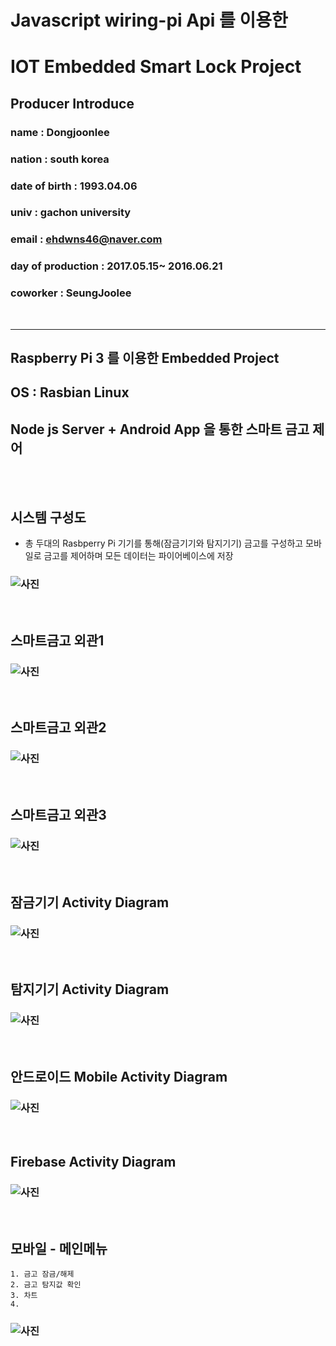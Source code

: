 # Javascript wiring-pi Api 를 이용한 
# IOT Embedded Smart Lock Project
## Producer Introduce 
### name :  Dongjoonlee
### nation : south korea
### date of birth : 1993.04.06
### univ : gachon university
### email : ehdwns46@naver.com
### day of production : 2017.05.15~ 2016.06.21
### coworker : SeungJoolee 
<br/>

<hr/>

## Raspberry Pi 3 를 이용한 Embedded Project
## OS : Rasbian Linux
## Node js Server + Android App 을 통한 스마트 금고 제어

<br/><br/>

## 시스템 구성도

- 총 두대의 Rasbperry Pi 기기를 통해(잠금기기와 탐지기기) 금고를 구성하고 모바일로 금고를 제어하며 모든 데이터는 파이어베이스에 저장 

### ![사진](https://github.com/leedongjoon121/IOT_SmartLock/blob/master/Document/img/system_arc.PNG?raw=true)

<br/>

## 스마트금고 외관1
### ![사진](https://github.com/leedongjoon121/IOT_SmartLock/blob/master/Document/img/lock1.PNG?raw=true)


<br/>

## 스마트금고 외관2
### ![사진](https://github.com/leedongjoon121/IOT_SmartLock/blob/master/Document/img/lock2.PNG?raw=true)


<br/>

## 스마트금고 외관3
### ![사진](https://github.com/leedongjoon121/IOT_SmartLock/blob/master/Document/img/lock3.PNG?raw=true)

<br/>

## 잠금기기 Activity Diagram
### ![사진](https://github.com/leedongjoon121/IOT_SmartLock/blob/master/Document/img/activity_lock.PNG?raw=true)

<br/>

## 탐지기기 Activity Diagram
### ![사진](https://github.com/leedongjoon121/IOT_SmartLock/blob/master/Document/img/activity_detect.PNG?raw=true)

<br/>

## 안드로이드 Mobile Activity Diagram
### ![사진](https://github.com/leedongjoon121/IOT_SmartLock/blob/master/Document/img/activity_mobile.PNG?raw=true)

<br/>

## Firebase  Activity Diagram
### ![사진](https://github.com/leedongjoon121/IOT_SmartLock/blob/master/Document/img/activity_cloud.PNG?raw=true)


<br/>

## 모바일 - 메인메뉴
```
1. 금고 잠금/해제
2. 금고 탐지값 확인
3. 차트
4. 
```
### ![사진](https://github.com/leedongjoon121/IOT_SmartLock/blob/master/Document/img/mobile1.PNG?raw=true)





